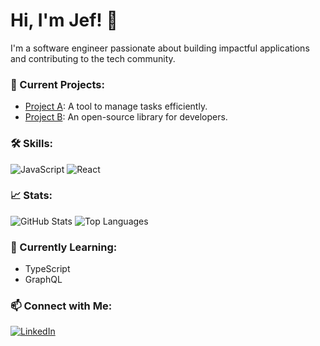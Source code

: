 # Hi, I'm Jef! 👋

I'm a software engineer passionate about building impactful applications and contributing to the tech community. 

### 🔭 Current Projects:
- [Project A](https://github.com/username/project-a): A tool to manage tasks efficiently.
- [Project B](https://github.com/username/project-b): An open-source library for developers.

### 🛠️ Skills:
![JavaScript](https://img.shields.io/badge/JavaScript-%23F7DF1E.svg?style=for-the-badge&logo=javascript&logoColor=black)
![React](https://img.shields.io/badge/React-%2361DAFB.svg?style=for-the-badge&logo=react&logoColor=black)

### 📈 Stats:
![GitHub Stats](https://github-readme-stats.vercel.app/api?username=your-username&show_icons=true&theme=radical)
![Top Languages](https://github-readme-stats.vercel.app/api/top-langs/?username=your-username&layout=compact&theme=radical)

### 🌱 Currently Learning:
- TypeScript
- GraphQL

### 📫 Connect with Me:
[![LinkedIn](https://img.shields.io/badge/LinkedIn-%230A66C2.svg?style=for-the-badge&logo=linkedin&logoColor=white)](https://www.linkedin.com/in/your-profile/)

